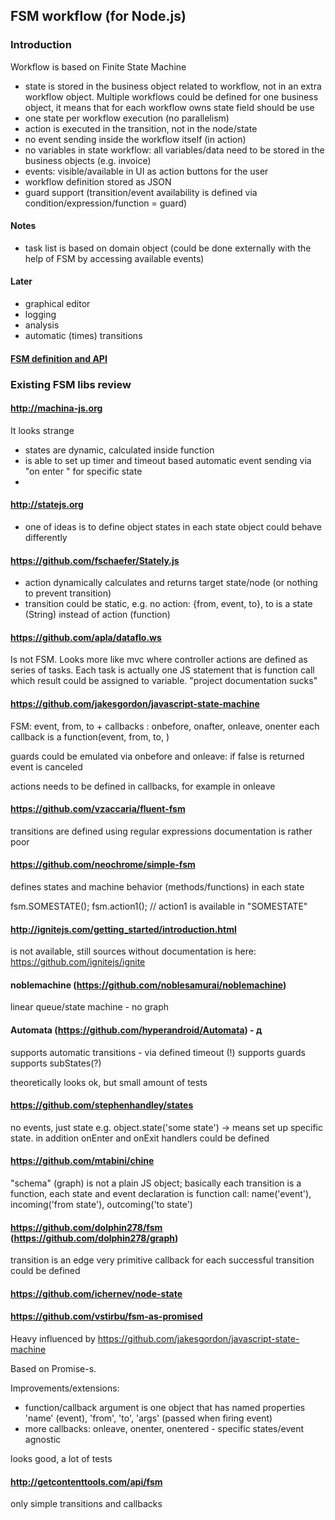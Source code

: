 ## FSM workflow (for Node.js)

### Introduction
Workflow is based on Finite State Machine

- state is stored in the business object related to workflow, not in an extra
workflow object. Multiple workflows could be defined for one business object,
it means that for each workflow owns state field should be use
- one state per workflow execution (no parallelism)
- action is executed in the transition, not in the node/state
- no event sending inside the workflow itself (in action)
- no variables in state workflow: all variables/data need to be stored in
the business objects (e.g. invoice)
- events: visible/available in UI as action buttons for the user
- workflow definition stored as JSON
- guard support (transition/event availability is defined via
condition/expression/function = guard)

#### Notes
- task list is based on domain object (could be done externally with the
help of FSM by accessing available events)

#### Later

- graphical editor
- logging
- analysis
- automatic (times) transitions

#### [FSM definition and API](fsmSchemaAndApi.md)


### Existing FSM libs review

#### http://machina-js.org
 It looks strange
 - states are dynamic, calculated inside function
 - is able to set up timer and timeout based automatic event sending via "on enter  " for specific state
 -
#### http://statejs.org
- one of ideas is to define object states in each state object could behave differently

#### https://github.com/fschaefer/Stately.js
- action dynamically calculates and returns target state/node (or nothing to prevent transition)
- transition could be static, e.g. no action: {from, event, to}, to is a state (String) instead of action (function)

#### https://github.com/apla/dataflo.ws

Is not FSM. Looks more like mvc where controller actions are defined as series of tasks. Each task is actually one JS statement that is function call which result could be assigned to variable.
"project documentation sucks"

#### https://github.com/jakesgordon/javascript-state-machine

FSM: event, from, to
+
callbacks : onbefore<EVENT>, onafter<EVENT>, onleave<STATE>, onenter<STATE>
each callback is a function(event, from, to, <other passed arguments>)

guards could be emulated via onbefore<EVENT> and onleave<STATE>: if false is returned event is canceled

actions needs to be defined in callbacks, for example in onleave<STATE>

#### https://github.com/vzaccaria/fluent-fsm
transitions are defined using regular expressions
documentation is rather poor

#### https://github.com/neochrome/simple-fsm
defines states and machine behavior (methods/functions) in each state

fsm.SOMESTATE();
fsm.action1(); // action1 is available in "SOMESTATE"

#### http://ignitejs.com/getting_started/introduction.html
is not available, still sources without documentation is here: https://github.com/ignitejs/ignite

#### noblemachine (https://github.com/noblesamurai/noblemachine)
linear queue/state machine - no graph

#### Automata (https://github.com/hyperandroid/Automata) - д
supports automatic transitions - via defined timeout (!)
supports guards
supports subStates(?)

theoretically looks ok, but small amount of tests

#### https://github.com/stephenhandley/states
no events, just state e.g. object.state('some state') -> means set up specific state. in addition onEnter and onExit handlers could be defined

#### https://github.com/mtabini/chine
"schema" (graph) is not a plain JS object; basically each transition is a function, each state and event declaration is function call: name('event'), incoming('from state'), outcoming('to state')

#### https://github.com/dolphin278/fsm (https://github.com/dolphin278/graph)
transition is an edge
very primitive
callback for each successful transition could be defined

#### https://github.com/ichernev/node-state


#### https://github.com/vstirbu/fsm-as-promised
Heavy influenced by https://github.com/jakesgordon/javascript-state-machine

Based on Promise-s.

Improvements/extensions:
- function/callback argument is one object that has named properties 'name' (event), 'from', 'to', 'args' (passed when firing event)
- more callbacks: onleave, onenter, onentered - specific states/event agnostic

looks good, a lot of tests

#### http://getcontenttools.com/api/fsm

only simple transitions and callbacks
